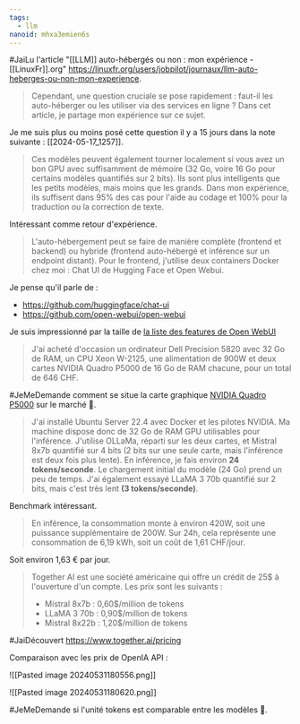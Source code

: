 ```yaml
---
tags:
  - llm
nanoid: mhxa3emien6s
---
```


#JaiLu l'article "[[LLM]] auto-hébergés ou non : mon expérience - [[LinuxFr]].org" <https://linuxfr.org/users/jobpilot/journaux/llm-auto-heberges-ou-non-mon-experience>.

> Cependant, une question cruciale se pose rapidement : faut-il les auto-héberger ou les utiliser via des services en ligne ? Dans cet article, je partage mon expérience sur ce sujet. 

Je me suis plus ou moins posé cette question il y a 15 jours dans la note suivante : [[2024-05-17_1257]].

> Ces modèles peuvent également tourner localement si vous avez un bon GPU avec suffisamment de mémoire (32 Go, voire 16 Go pour certains modèles quantifiés sur 2 bits). Ils sont plus intelligents que les petits modèles, mais moins que les grands. Dans mon expérience, ils suffisent dans 95% des cas pour l'aide au codage et 100% pour la traduction ou la correction de texte.

Intéressant comme retour d'expérience.

> L'auto-hébergement peut se faire de manière complète (frontend et backend) ou hybride (frontend auto-hébergé et inférence sur un endpoint distant). Pour le frontend, j'utilise deux containers Docker chez moi : Chat UI de Hugging Face et Open Webui.

Je pense qu'il parle de :

- https://github.com/huggingface/chat-ui
- https://github.com/open-webui/open-webui

Je suis impressionné par la taille de [la liste des features de Open WebUI](https://github.co.m/open-webui/open-webui?tab=readme-ov-file#features-)

> J'ai acheté d'occasion un ordinateur Dell Precision 5820 avec 32 Go de RAM, un CPU Xeon W-2125, une alimentation de 900W et deux cartes NVIDIA Quadro P5000 de 16 Go de RAM chacune, pour un total de 646 CHF. 

#JeMeDemande comment se situe la carte graphique [NVIDIA Quadro P5000](https://en.wikipedia.org/wiki/Quadro) sur le marché 🤔.

> J'ai installé Ubuntu Server 22.4 avec Docker et les pilotes NVIDIA. Ma machine dispose donc de 32 Go de RAM GPU utilisables pour l'inférence. J'utilise OLLaMa, réparti sur les deux cartes, et Mistral 8x7b quantifié sur 4 bits (2 bits sur une seule carte, mais l'inférence est deux fois plus lente). En inférence, je fais environ **24 tokens/seconde**. Le chargement initial du modèle (24 Go) prend un peu de temps. J'ai également essayé LLaMA 3 70b quantifié sur 2 bits, mais c'est très lent **(3 tokens/seconde)**.

Benchmark intéressant.

> En inférence, la consommation monte à environ 420W, soit une puissance supplémentaire de 200W. Sur 24h, cela représente une consommation de 6,19 kWh, soit un coût de 1,61 CHF/jour.

Soit environ 1,63 € par jour.

> Together AI est une société américaine qui offre un crédit de 25$ à l'ouverture d'un compte. Les prix sont les suivants :
> - Mistral 8x7b : 0,60$/million de tokens
> - LLaMA 3 70b : 0,90$/million de tokens
> - Mistral 8x22b : 1,20$/million de tokens

#JaiDécouvert https://www.together.ai/pricing

Comparaison avec les prix de OpenIA API :

![[Pasted image 20240531180556.png]]

![[Pasted image 20240531180620.png]]

#JeMeDemande si l'unité tokens est comparable entre les modèles 🤔.


